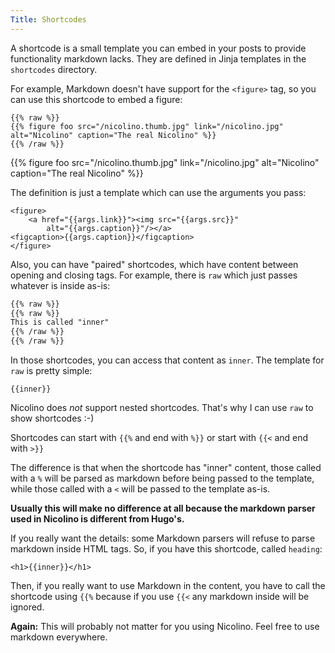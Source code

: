 ```yaml
---
Title: Shortcodes
---
```


A shortcode is a small template you can embed in your posts to
provide functionality markdown lacks. They are defined in Jinja
templates in the `shortcodes` directory.

For example, Markdown doesn't have support for the `<figure>` tag,
so you can use this shortcode to embed a figure:

```
{{% raw %}}
{{% figure foo src="/nicolino.thumb.jpg" link="/nicolino.jpg" alt="Nicolino" caption="The real Nicolino" %}}
{{% /raw %}}
```

{{% figure foo src="/nicolino.thumb.jpg" link="/nicolino.jpg" alt="Nicolino" caption="The real Nicolino" %}}

The definition is just a template which can use the arguments
you pass:

```jinja
<figure>
    <a href="{{args.link}}"><img src="{{args.src}}"
        alt="{{args.caption}}"/></a>
<figcaption>{{args.caption}}</figcaption>
</figure>
```

Also, you can have "paired" shortcodes, which have content between
opening and closing tags. For example, there is `raw` which just
passes whatever is inside as-is:

```markdown
{{% raw %}}
{{% raw %}}
This is called "inner"
{{% /raw %}}
{{% /raw %}}
```

In those shortcodes, you can access that content as `inner`.
The template for `raw` is pretty simple:

```jinja
{{inner}}
```

Nicolino does *not* support nested shortcodes. That's why I can use
`raw` to show shortcodes :-)

Shortcodes can start with `{{%` and end with `%}}` or start with `{{<` and end with `>}}`

The difference is that when the shortcode has "inner" content,
those called with a `%` will be parsed as markdown before being passed
to the template, while those called with a `<` will be passed
to the template as-is.

**Usually this will make no difference at all because the markdown
parser used in Nicolino is different from Hugo's.**

If you really want the details: some Markdown parsers will refuse
to parse markdown inside HTML tags. So, if you have this shortcode,
called `heading`:

```jinja
<h1>{{inner}}</h1>
```

Then, if you really want to use Markdown in the content, you have
to call the shortcode using `{{%` because if you use `{{<`
any markdown inside will be ignored.

**Again:** This will probably not matter for you using Nicolino.
Feel free to use markdown everywhere.
